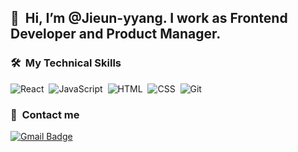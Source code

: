 ## 👋 &nbsp;Hi, I’m @Jieun-yyang. I work as Frontend Developer and Product Manager.

### 🛠 &nbsp;My Technical Skills
![React](https://img.shields.io/badge/-React-05122A?style=flat&logo=react)&nbsp;
![JavaScript](https://img.shields.io/badge/-JavaScript-05122A?style=flat&logo=javascript)&nbsp;
![HTML](https://img.shields.io/badge/-HTML-05122A?style=flat&logo=HTML5)&nbsp;
![CSS](https://img.shields.io/badge/-CSS-05122A?style=flat&logo=CSS3&logoColor=1572B6)&nbsp;
![Git](https://img.shields.io/badge/-Git-05122A?style=flat&logo=git)&nbsp;
<!-- ![aws](https://img.shields.io/badge/-aws-05122A?style=flat&logo=amazon-aws)&nbsp; -->
### 💌 &nbsp;Contact me
  [![Gmail Badge](https://img.shields.io/badge/Gmail-d14836?style=flat-square&logo=Gmail&logoColor=white&link=mailto:poohv7@gmail.com)](mailto:poohv7@gmail.com)

<!---
Jieun-yyang/Jieun-yyang is a ✨ special ✨ repository because its `README.md` (this file) appears on your GitHub profile.
You can click the Preview link to take a look at your changes.
--->


